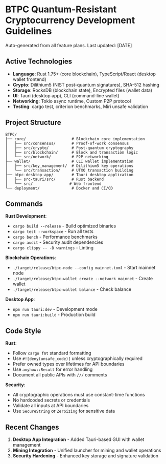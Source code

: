 # BTPC Quantum-Resistant Cryptocurrency Development Guidelines

Auto-generated from all feature plans. Last updated: [DATE]

## Active Technologies
- **Language**: Rust 1.75+ (core blockchain), TypeScript/React (desktop wallet frontend)
- **Crypto**: Dilithium5 (NIST post-quantum signatures), SHA-512 hashing
- **Storage**: RocksDB (blockchain state), Encrypted files (wallet data)
- **UI**: Tauri (desktop app), CLI (command-line wallet)
- **Networking**: Tokio async runtime, Custom P2P protocol
- **Testing**: cargo test, criterion benchmarks, Miri unsafe validation

## Project Structure
```
BTPC/
├── core/                    # Blockchain core implementation
│   ├── src/consensus/       # Proof-of-work consensus
│   ├── src/crypto/          # Post-quantum cryptography
│   ├── src/blockchain/      # Block and transaction logic
│   └── src/network/         # P2P networking
├── wallet/                  # CLI wallet implementation
│   ├── src/key_management/  # Dilithium5 key operations
│   └── src/transaction/     # UTXO transaction building
├── btpc-desktop-app/        # Tauri desktop application
│   ├── src-tauri/src/       # Rust backend
│   └── src/                # Web frontend
└── deployment/              # Docker and CI/CD
```

## Commands
**Rust Development**:
- `cargo build --release` - Build optimized binaries
- `cargo test --workspace` - Run all tests
- `cargo bench` - Performance benchmarks
- `cargo audit` - Security audit dependencies
- `cargo clippy -- -D warnings` - Linting

**Blockchain Operations**:
- `./target/release/btpc-node --config mainnet.toml` - Start mainnet node
- `./target/release/btpc-wallet create --network mainnet` - Create wallet
- `./target/release/btpc-wallet balance` - Check balance

**Desktop App**:
- `npm run tauri:dev` - Development mode
- `npm run tauri:build` - Production build

## Code Style
**Rust**:
- Follow `cargo fmt` standard formatting
- Use `#![deny(unsafe_code)]` unless cryptographically required
- Prefer owned types over lifetimes for API boundaries
- Use `anyhow::Result` for error handling
- Document all public APIs with `///` comments

**Security**:
- All cryptographic operations must use constant-time functions
- No hardcoded secrets or credentials
- Validate all inputs at API boundaries
- Use `SecureString` or `Zeroizing` for sensitive data

## Recent Changes
1. **Desktop App Integration** - Added Tauri-based GUI with wallet management
2. **Mining Integration** - Unified launcher for mining and wallet operations
3. **Security Hardening** - Enhanced key storage and signature validation

<!-- MANUAL ADDITIONS START -->
<!-- MANUAL ADDITIONS END -->